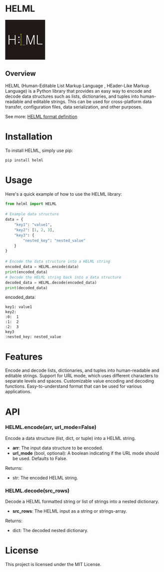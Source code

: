 # HELML

![helml-logo](https://github.com/dynoser/HELML/raw/master/logo/icon.png)
## Overview
HELML (Human-Editable List Markup Language , HEader-Like Markup Language) is a Python library that provides an easy way to encode and decode data structures such as lists, dictionaries, and tuples into human-readable and editable strings. This can be used for cross-platform data transfer, configuration files, data serialization, and other purposes.

See more: [HELML format definition](https://github.com/dynoser/HELML/blob/master/README-HELML_en.md)


# Installation
To install HELML, simply use pip:

```bash
pip install helml
```

# Usage

Here's a quick example of how to use the HELML library:

```python
from helml import HELML

# Example data structure
data = {
    "key1": "value1",
    "key2": [1, 2, 3],
    "key3": {
        "nested_key": "nested_value"
    }
}

# Encode the data structure into a HELML string
encoded_data = HELML.encode(data)
print(encoded_data)
# Decode the HELML string back into a data structure
decoded_data = HELML.decode(encoded_data)
print(decoded_data)
```
encoded_data:
```console
key1: value1
key2:
:0:  1
:1:  2
:2:  3
key3
:nested_key: nested_value
```


# Features
Encode and decode lists, dictionaries, and tuples into human-readable and editable strings.
Support for URL mode, which uses different characters to separate levels and spaces.
Customizable value encoding and decoding functions.
Easy-to-understand format that can be used for various applications.

# API

### **HELML.encode**(arr, url_mode=False)

Encode a data structure (list, dict, or tuple) into a HELML string.

- **arr**: The input data structure to be encoded.
- **url_mode** (bool, optional): A boolean indicating if the URL mode should be used. Defaults to False.

Returns:

- str: The encoded HELML string.

### **HELML.decode**(src_rows)

Decode a HELML formatted string or list of strings into a nested dictionary.

- **src_rows**: The HELML input as a string or strings-array.

Returns:

- dict: The decoded nested dictionary.


# License
This project is licensed under the MIT License.

